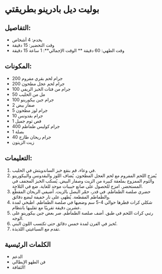 # بوليت ديل بادرينو بطريقتي 

## التفاصيل: 
* يخدم: 4 أشخاص 
* وقت التحضير: 15 دقيقة 
* وقت الطهي: 60 دقيقة 
** الوقت الإجمالي**: 1 ساعة 15 دقيقة 

## المكونات: 
* 200 جرام لحم بقري مفروم 
* 200 جرام لحم عجل مطحون 
* 100 جرام من فتات الخبز الريفي 
* 50 مل من الحليب 
* 100 جرام جبن بيكورينو 
* 2 صفار بيض 
* 5 جرام لوز مطحون 
* 10 جرام بقدونس 
* 1 فص ثوم جميل 
* 400 جرام كوليس طماطم 
* 1 بصلة 
* 40 جرام ريحان طازج 
* زيت الزيتون 

## التعليمات: 
1. في وعاء، قم بنقع خبز الساندويتش في الحليب. 
1. يُمزج اللحم المفروم مع لحم العجل المطحون. يُضاف اللوز والبقدونس والبيكورينو والثوم الممزوج بملعقة كبيرة من الزيت وصفار البيض. يُسكب الخبز المجفف في المستحضر. امزج للحصول على صانع حبيبات موحد للغاية. ضع في الثلاجة. 
1. حضري صلصة الطماطم. في قدر، حمّر البصل بالزيت. أضيفي الريحان المقطّع والطماطم المقطعة. يُطهى على نار خفيفة لبضع دقائق. 
1. شكلي كرات قطرها حوالي 4-5 سم وضعيها في صلصة الطماطم. اطبخي لمدة عشرين دقيقة تقريبًا مع تقليبها بانتظام. 
1. رتبي كرات اللحم في طبق. أضف صلصة الطماطم. صر بعض جبن بيكورينو على الوجه. 
1. تُخبز في الفرن لمدة خمس دقائق حتى تكتسب اللون البني. 
1. تقدم مع السباغيتي اللذيذة. 

## الكلمات الرئيسية
* الدعم
* فن الطهو الإيطالي
* الثقافة!